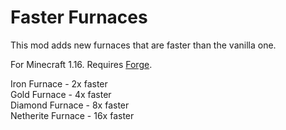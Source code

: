 # Faster Furnaces

This mod adds new furnaces that are faster than the vanilla one.

For Minecraft 1.16. Requires [Forge](https://files.minecraftforge.net/).

Iron Furnace - 2x faster  
Gold Furnace - 4x faster  
Diamond Furnace - 8x faster  
Netherite Furnace - 16x faster  

